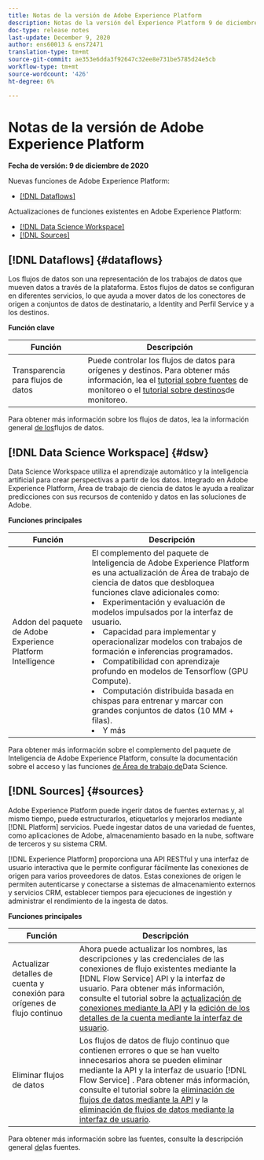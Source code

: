 ```yaml
---
title: Notas de la versión de Adobe Experience Platform
description: Notas de la versión del Experience Platform 9 de diciembre de 2020
doc-type: release notes
last-update: December 9, 2020
author: ens60013 & ens72471
translation-type: tm+mt
source-git-commit: ae353e6dda3f92647c32ee8e731be5785d24e5cb
workflow-type: tm+mt
source-wordcount: '426'
ht-degree: 6%

---
```



# Notas de la versión de Adobe Experience Platform

**Fecha de versión: 9 de diciembre de 2020**

Nuevas funciones de Adobe Experience Platform:

- [[!DNL Dataflows]](#dataflows)

Actualizaciones de funciones existentes en Adobe Experience Platform:

- [[!DNL Data Science Workspace]](#dsw)
- [[!DNL Sources]](#sources)

## [!DNL Dataflows] {#dataflows}

Los flujos de datos son una representación de los trabajos de datos que mueven datos a través de la plataforma. Estos flujos de datos se configuran en diferentes servicios, lo que ayuda a mover datos de los conectores de origen a conjuntos de datos de destinatario, a Identity and Perfil Service y a los destinos.

**Función clave**

| Función | Descripción |
| ------- | ----------- |
| Transparencia para flujos de datos | Puede controlar los flujos de datos para orígenes y destinos. Para obtener más información, lea el [tutorial sobre fuentes](../../dataflows/ui/monitor-sources.md) de monitoreo o el [tutorial sobre destinos](../../dataflows/ui/monitor-destinations.md)de monitoreo. |

Para obtener más información sobre los flujos de datos, lea la información general [de los](../../dataflows/home.md)flujos de datos.

## [!DNL Data Science Workspace] {#dsw}

Data Science Workspace utiliza el aprendizaje automático y la inteligencia artificial para crear perspectivas a partir de los datos. Integrado en Adobe Experience Platform, Área de trabajo de ciencia de datos le ayuda a realizar predicciones con sus recursos de contenido y datos en las soluciones de Adobe.

**Funciones principales**

| Función | Descripción |
| --- | ---|
| Addon del paquete de Adobe Experience Platform Intelligence | El complemento del paquete de Inteligencia de Adobe Experience Platform es una actualización de Área de trabajo de ciencia de datos que desbloquea funciones clave adicionales como: <li> Experimentación y evaluación de modelos impulsados por la interfaz de usuario.</li><li> Capacidad para implementar y operacionalizar modelos con trabajos de formación e inferencias programados.</li><li> Compatibilidad con aprendizaje profundo en modelos de Tensorflow (GPU Compute).</li><li> Computación distribuida basada en chispas para entrenar y marcar con grandes conjuntos de datos (10 MM + filas).</li><li>Y más</li> |

Para obtener más información sobre el complemento del paquete de Inteligencia de Adobe Experience Platform, consulte la documentación sobre el acceso y las funciones [de Área de trabajo de](../../data-science-workspace/access-features-dsw.md)Data Science.

## [!DNL Sources] {#sources}

Adobe Experience Platform puede ingerir datos de fuentes externas y, al mismo tiempo, puede estructurarlos, etiquetarlos y mejorarlos mediante [!DNL Platform] servicios. Puede ingestar datos de una variedad de fuentes, como aplicaciones de Adobe, almacenamiento basado en la nube, software de terceros y su sistema CRM.

[!DNL Experience Platform] proporciona una API RESTful y una interfaz de usuario interactiva que le permite configurar fácilmente las conexiones de origen para varios proveedores de datos. Estas conexiones de origen le permiten autenticarse y conectarse a sistemas de almacenamiento externos y servicios CRM, establecer tiempos para ejecuciones de ingestión y administrar el rendimiento de la ingesta de datos.

**Funciones principales**

| Función | Descripción |
| ------- | ----------- |
| Actualizar detalles de cuenta y conexión para orígenes de flujo continuo | Ahora puede actualizar los nombres, las descripciones y las credenciales de las conexiones de flujo existentes mediante la [!DNL Flow Service] API y la interfaz de usuario. Para obtener más información, consulte el tutorial sobre la [actualización de conexiones mediante la API](../../sources/tutorials/api/update.md) y la [edición de los detalles de la cuenta mediante la interfaz de usuario](../../sources/tutorials/ui/monitor.md). |
| Eliminar flujos de datos | Los flujos de datos de flujo continuo que contienen errores o que se han vuelto innecesarios ahora se pueden eliminar mediante la API y la interfaz de usuario [!DNL Flow Service] . Para obtener más información, consulte el tutorial sobre la [eliminación de flujos de datos mediante la API](../../sources/tutorials/api/delete-dataflows.md) y la [eliminación de flujos de datos mediante la interfaz de usuario](../../sources/tutorials/ui/delete.md). |

Para obtener más información sobre las fuentes, consulte la descripción general [de](../../sources/home.md)las fuentes.

